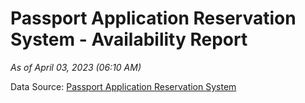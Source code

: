 # Passport Application Reservation System - Availability Report

*As of April 03, 2023 (06:10 AM)*

Data Source: [Passport Application Reservation System](https://eservices.immigration.gov.lk:8443/appointment/pages/reservationApplication.xhtml)